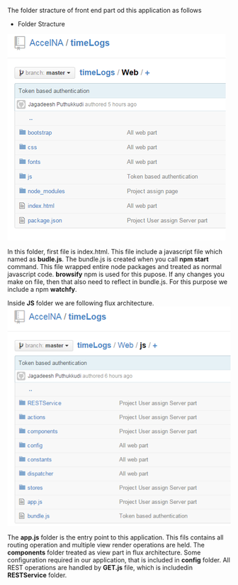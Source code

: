 The folder stracture of front end part od this application as follows
* Folder Stracture


![Front End Folder](https://github.com/AccelNA/aws-coe/blob/master/contents/images/frontendfolder.png)<br/>

In this folder, first file is index.html. This file include a javascript file which named as **budle.js**. The bundle.js is created when you call **npm start** command. This file wrapped entire node packages and treated as normal javascript code. **browsify** npm is used for this pupose. If any changes you make on file, then that also need to reflect in bundle.js. For this purpose we include a npm **watchfy**. 


Inside **JS** folder we are following flux architecture.
![JS Folder](https://github.com/AccelNA/aws-coe/blob/master/contents/images/timelogJSFolder.png)<br/>

The **app.js** folder is the entry point to this application. This fils contains all routing operation and multiple view render operations are held. The **components** folder treated as view part in flux architecture. Some configuration required in our application, that is included in **config** folder. All REST operations are handled by **GET.js** file, which is includedin **RESTService** folder. 
